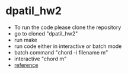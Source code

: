# dpatil_hw2

- To run the code please clone the repository
- go to cloned "dpatil_hw2"
- run make
- run code either in interactive or batch mode
- batch command "chord -i filename m"
- interactive "chord m"
- [reference](https://pdos.csail.mit.edu/papers/ton:chord/paper-ton.pdf)
